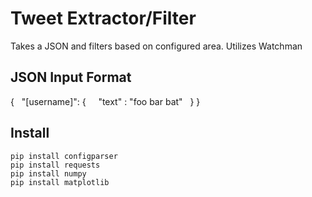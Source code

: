# Tweet Extractor/Filter

Takes a JSON and filters based on configured area. Utilizes Watchman

## JSON Input Format

{
&nbsp;&nbsp;"[username]": {
&nbsp;&nbsp;&nbsp;&nbsp;"text" : "foo bar bat" 
&nbsp;&nbsp;}
}

## Install

```
pip install configparser
pip install requests
pip install numpy
pip install matplotlib
```

